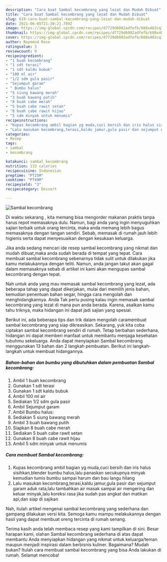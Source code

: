 ```yaml
---
description: "Cara buat Sambal kecombrang yang lezat dan Mudah Dibuat"
title: "Cara buat Sambal kecombrang yang lezat dan Mudah Dibuat"
slug: 619-cara-buat-sambal-kecombrang-yang-lezat-dan-mudah-dibuat
date: 2021-06-05T21:30:21.789Z
image: https://img-global.cpcdn.com/recipes/d7729d6002adfefb/680x482cq70/sambal-kecombrang-foto-resep-utama.jpg
thumbnail: https://img-global.cpcdn.com/recipes/d7729d6002adfefb/680x482cq70/sambal-kecombrang-foto-resep-utama.jpg
cover: https://img-global.cpcdn.com/recipes/d7729d6002adfefb/680x482cq70/sambal-kecombrang-foto-resep-utama.jpg
author: Raymond Rose
ratingvalue: 3
reviewcount: 9
recipeingredient:
- "1 buah kecombrang"
- "1 sdt terasi"
- "1 sdt kaldu bubuk"
- "100 ml air"
- "1/2 sdm gula pasir"
- "Sejumput garam"
- " Bumbu halus"
- "5 siung bawang merah"
- "3 buah bawang putih"
- "8 buah cabe merah"
- "5 buah cabe rawit setan"
- "8 buah cabe rawit hijau"
- "5 sdm minyak untuk menumis"
recipeinstructions:
- "Kupas kecombrang ambil bagian yg muda,cuci bersih dan iris halus sisihkan,blender bumbu halus,lalu panaskan secukupnya minyak kemudian tumis bumbu sampai harum dan bau langu hilang"
- "Lalu masukan kecombrang,terasi,kaldu jamur,gula pasir dan sejumput garam aduk rata,lalu tambahkan air masak sampai air mengering dan keluar minyak,lalu koreksi rasa jika sudah pas angkat dan matikan api,dan siap di sajikan"
categories:
- Resep
tags:
- sambal
- kecombrang

katakunci: sambal kecombrang 
nutrition: 133 calories
recipecuisine: Indonesian
preptime: "PT25M"
cooktime: "PT49M"
recipeyield: "3"
recipecategory: Dessert

---
```



![Sambal kecombrang](https://img-global.cpcdn.com/recipes/d7729d6002adfefb/680x482cq70/sambal-kecombrang-foto-resep-utama.jpg)

Di waktu  sekarang , kita memang bisa mengorder makanan praktis tanpa harus repot memasaknya dulu. Namun, bagi anda yang ingin menyuguhkan sajian terbaik untuk orang tercinta, maka anda memang lebih bagus memasaknya dengan tangan sendiri. Sebab, memasak di rumah jauh lebih higienis serta dapat menyesuaikan dengan kesukaan keluarga.

Jika anda sedang mencari ide resep sambal kecombrang yang nikmat dan mudah dibuat,maka anda sudah berada di tempat yang tepat. Cara membuat sambal kecombrang  sebenarnya tidak sulit untuk dilakukan jika kamu melakukannya dengan teliti. Namun, anda jangan takut akan gagal dalam memasaknya 
sebab di artikel ini kami akan mengupas sambal kecombrang dengan tepat.  



Nah untuk anda yang mau memasak sambal kecombrang yang lezat, ada beberapa tahap yang dapat dikerjakan, mulai dari memilih jenis bahan, kemudian penentuan bahan segar, hingga cara mengolah dan menghidangkannya. Anda Tak perlu pusing kalau ingin memasak sambal kecombrang yang lezat di mana pun anda berada. Karena, asalkan kamu  tahu triknya, maka hidangan ini dapat jadi sajian yang spesial.

Berikut ini, ada beberapa tips dan trik dalam mengolah caramembuat sambal kecombrang yang siap dikreasikan. Sekarang, yuk kita coba ciptakan sambal kecombrang sendiri di rumah. Tetap berbahan sederhana, hidangan ini dapat memberi manfaat untuk membantu menjaga kesehatan tubuhmu sekeluarga. Anda dapat menyiapkan Sambal kecombrang menggunakan 13 bahan dan 2 langkah pembuatan. Berikut ini langkah-langkah untuk membuat hidangannya.

<!--inarticleads1-->

##### Bahan-bahan dan bumbu yang dibutuhkan dalam pembuatan Sambal kecombrang:

1. Ambil 1 buah kecombrang
1. Gunakan 1 sdt terasi
1. Gunakan 1 sdt kaldu bubuk
1. Ambil 100 ml air
1. Sediakan 1/2 sdm gula pasir
1. Ambil Sejumput garam
1. Ambil  Bumbu halus:
1. Sediakan 5 siung bawang merah
1. Ambil 3 buah bawang putih
1. Siapkan 8 buah cabe merah
1. Sediakan 5 buah cabe rawit setan
1. Gunakan 8 buah cabe rawit hijau
1. Ambil 5 sdm minyak untuk menumis




<!--inarticleads2-->

##### Cara membuat Sambal kecombrang:

1. Kupas kecombrang ambil bagian yg muda,cuci bersih dan iris halus sisihkan,blender bumbu halus,lalu panaskan secukupnya minyak kemudian tumis bumbu sampai harum dan bau langu hilang
1. Lalu masukan kecombrang,terasi,kaldu jamur,gula pasir dan sejumput garam aduk rata,lalu tambahkan air masak sampai air mengering dan keluar minyak,lalu koreksi rasa jika sudah pas angkat dan matikan api,dan siap di sajikan




Nah, itulah artikel mengenai  sambal kecombrang  yang sederhana dan gampang dilakukan versi kita. Semoga kamu mampu melakukannya dengan hasil yang dapat membuat oreng tercinta di rumah senang. 

Terima kasih anda telah membaca resep yang kami tampilkan di sini. Besar harapan kami, olahan  Sambal kecombrang sederhana di atas dapat membantu Anda menyiapkan hidangan yang nikmat untuk keluarga/teman maupun menjadi inspirasi dalam berbisnis kuliner. Bagaimana? Mudah bukan? Itulah cara membuat sambal kecombrang yang bisa Anda lakukan di rumah. Selamat mencoba!

